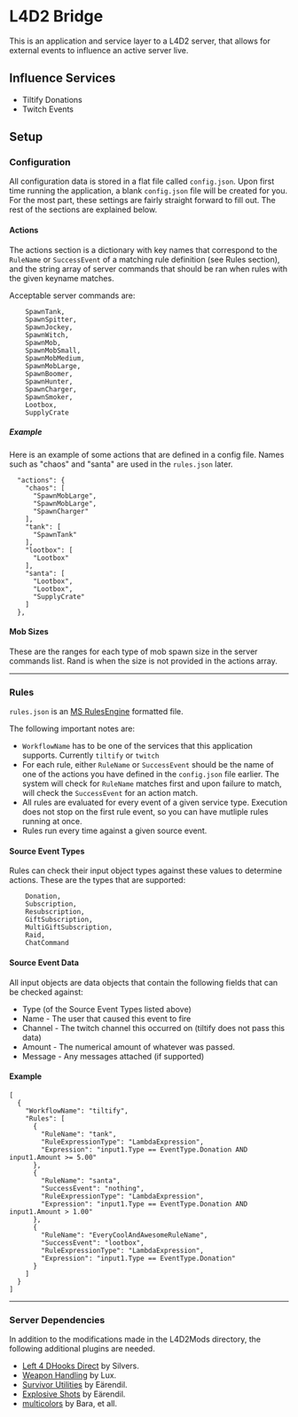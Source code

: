# L4D2 Bridge

This is an application and service layer to a L4D2 server, that allows for external events to influence an active server live.

## Influence Services

* Tiltify Donations
* Twitch Events

## Setup

### Configuration

All configuration data is stored in a flat file called `config.json`. Upon first time running the application, a blank `config.json` file will be created for you.
For the most part, these settings are fairly straight forward to fill out. The rest of the sections are explained below.

#### Actions

The actions section is a dictionary with key names that correspond to the `RuleName` or `SuccessEvent` of a matching rule definition (see Rules section), and the string array 
of server commands that should be ran when rules with the given keyname matches.

Acceptable server commands are:

```
    SpawnTank,
    SpawnSpitter,
    SpawnJockey,
    SpawnWitch,
    SpawnMob,
    SpawnMobSmall,
    SpawnMobMedium,
    SpawnMobLarge,
    SpawnBoomer,
    SpawnHunter,
    SpawnCharger,
    SpawnSmoker,
    Lootbox,
    SupplyCrate
```

##### Example

Here is an example of some actions that are defined in a config file. Names such as "chaos" and "santa" are used in the `rules.json` later.
```
  "actions": {
    "chaos": [
      "SpawnMobLarge",
      "SpawnMobLarge",
      "SpawnCharger"
    ],
    "tank": [
      "SpawnTank"
    ],
    "lootbox": [
      "Lootbox"
    ],
    "santa": [
      "Lootbox",
      "Lootbox",
      "SupplyCrate"
    ]
  },
```

#### Mob Sizes
These are the ranges for each type of mob spawn size in the server commands list. Rand is when the size is not provided in the actions array.

---

### Rules

`rules.json` is an [MS RulesEngine](https://github.com/microsoft/RulesEngine/wiki/Getting-Started#rules-schema) formatted file. 

The following important notes are:

* `WorkflowName` has to be one of the services that this application supports. Currently `tiltify` or `twitch`
* For each rule, either `RuleName` or `SuccessEvent` should be the name of one of the actions you have defined in the `config.json` file earlier. The system will check for `RuleName` matches first and upon failure to match, will check the `SuccessEvent` for an action match.
* All rules are evaluated for every event of a given service type. Execution does not stop on the first rule event, so you can have mutliple rules running at once.
* Rules run every time against a given source event.

#### Source Event Types

Rules can check their input object types against these values to determine actions. These are the types that are supported:

```
    Donation,
    Subscription,
    Resubscription,
    GiftSubscription,
    MultiGiftSubscription,
    Raid,
    ChatCommand
```

#### Source Event Data

All input objects are data objects that contain the following fields that can be checked against:

* Type (of the Source Event Types listed above)
* Name - The user that caused this event to fire
* Channel - The twitch channel this occurred on (tiltify does not pass this data)
* Amount - The numerical amount of whatever was passed.
* Message - Any messages attached (if supported)

#### Example

```
[
  {
    "WorkflowName": "tiltify",
    "Rules": [
      {
        "RuleName": "tank",
        "RuleExpressionType": "LambdaExpression",
        "Expression": "input1.Type == EventType.Donation AND input1.Amount >= 5.00"
      },
      {
        "RuleName": "santa",
        "SuccessEvent": "nothing",
        "RuleExpressionType": "LambdaExpression",
        "Expression": "input1.Type == EventType.Donation AND input1.Amount > 1.00"
      },
      {
        "RuleName": "EveryCoolAndAwesomeRuleName",
        "SuccessEvent": "lootbox",
        "RuleExpressionType": "LambdaExpression",
        "Expression": "input1.Type == EventType.Donation"
      }
    ]
  }
]
```

---

### Server Dependencies

In addition to the modifications made in the L4D2Mods directory, the following additional plugins are needed.

* [Left 4 DHooks Direct](https://forums.alliedmods.net/showthread.php?t=321696) by Silvers.
* [Weapon Handling](https://forums.alliedmods.net/showthread.php?t=319947) by Lux.
* [Survivor Utilities](https://forums.alliedmods.net/showthread.php?t=335683) by Eärendil.
* [Explosive Shots](https://forums.alliedmods.net/showthread.php?t=342301) by Eärendil.
* [multicolors](https://github.com/fbef0102/L4D1_2-Plugins/releases/tag/Multi-Colors) by Bara, et all.
